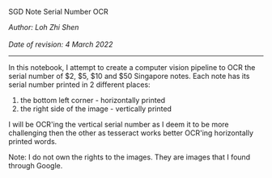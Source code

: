 SGD Note Serial Number OCR

<em>Author: Loh Zhi Shen<br>   
Date of revision: 4 March 2022</em>

---

<p>
In this notebook, I attempt to create a computer vision pipeline to OCR the serial number of $2, $5, $10 and $50 Singapore notes. Each note has its serial number printed in 2 different places:

1. the bottom left corner - horizontally printed
2. the right side of the image - vertically printed

I will be OCR'ing the vertical serial number as I deem it to be more challenging then the other as tesseract works better OCR'ing horizontally printed words.
  
Note: I do not own the rights to the images. They are images that I found through Google.
</p>
